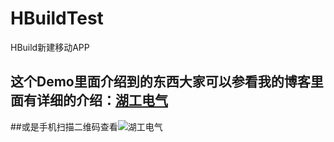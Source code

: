 # HBuildTest
HBuild新建移动APP

## 这个Demo里面介绍到的东西大家可以参看我的博客里面有详细的介绍：[湖工电气](http://blog.csdn.net/column/details/hbuild-hybrid-app.html)

##或是手机扫描二维码查看![湖工电气](https://github.com/zhuming3834/HBuildTest/blob/master/images/Icon%402x.png)
